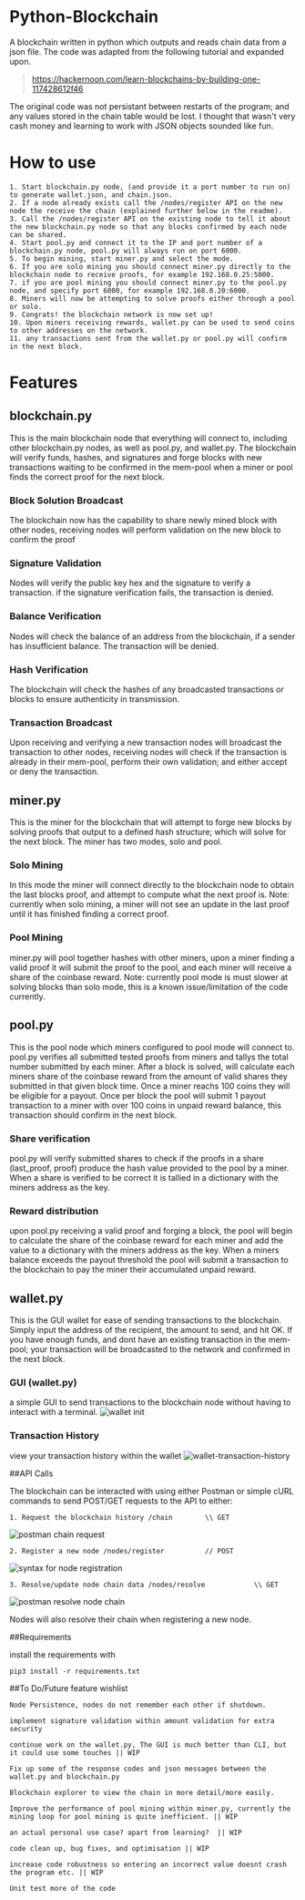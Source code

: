# Python-Blockchain

A blockchain written in python which outputs and reads chain data from a json file. The code was adapted from the following tutorial and expanded upon.

> https://hackernoon.com/learn-blockchains-by-building-one-117428612f46

The original code was not persistant between restarts of the program; and any values stored in the chain table would be lost.
I thought that wasn't very cash money and learning to work with JSON objects sounded like fun.

# How to use
```
1. Start blockchain.py node, (and provide it a port number to run on) to generate wallet.json, and chain.json.
2. If a node already exists call the /nodes/register API on the new node the receive the chain (explained further below in the readme).
3. Call the /nodes/register API on the existing node to tell it about the new blockchain.py node so that any blocks confirmed by each node can be shared.
4. Start pool.py and connect it to the IP and port number of a blockchain.py node, pool.py will always run on port 6000.
5. To begin mining, start miner.py and select the mode.
6. If you are solo mining you should connect miner.py directly to the blockchain node to receive proofs, for example 192.168.0.25:5000.
7. if you are pool mining you should connect miner.py to the pool.py node, and specify port 6000, for example 192.168.0.20:6000.
8. Miners will now be attempting to solve proofs either through a pool or solo.
9. Congrats! the blockchain network is now set up!
10. Upon miners receiving rewards, wallet.py can be used to send coins to other addresses on the network.
11. any transactions sent from the wallet.py or pool.py will confirm in the next block.
```


# Features

## blockchain.py
This is the main blockchain node that everything will connect to, including other blockchain.py nodes, as well as pool.py, and wallet.py. The blockchain will verify funds, hashes, and signatures and forge blocks with new transactions waiting to be confirmed in the mem-pool when a miner or pool finds the correct proof for the next block.
### Block Solution Broadcast
The blockchain now has the capability to share newly mined block with other nodes, receiving nodes will perform 
validation on the new block to confirm the proof
### Signature Validation
Nodes will verify the public key hex and the signature to verify a transaction. if the signature verification fails, 
the transaction is denied.
### Balance Verification
Nodes will check the balance of an address from the blockchain, if a sender has insufficient balance.
The transaction will be denied.
### Hash Verification
The blockchain will check the hashes of any broadcasted transactions or blocks to ensure authenticity in transmission.
### Transaction Broadcast
Upon receiving and verifying a new transaction nodes will broadcast the transaction to other nodes,
receiving nodes will check if the transaction is already in their mem-pool, perform their own validation; and either accept or deny the transaction.

## miner.py
This is the miner for the blockchain that will attempt to forge new blocks by solving proofs that output to a defined hash structure; which will solve for the next block. The miner has two modes, solo and pool.
### Solo Mining
In this mode the miner will connect directly to the blockchain node to obtain the last blocks proof, and attempt to compute what the next proof is.
Note: currently when solo mining, a miner will not see an update in the last proof until it has finished finding a correct proof.
### Pool Mining
miner.py will pool together hashes with other miners, upon a miner finding a valid proof it will submit the proof to the pool, and each miner will receive a share of the coinbase reward.
Note: currently pool mode is must slower at solving blocks than solo mode, this is a known issue/limitation of the code currently.


## pool.py
This is the pool node which miners configured to pool mode will connect to. pool.py verifies all submitted tested proofs from miners and tallys the total number submitted by each miner. After a block is solved, will calculate each miners share of the coinbase reward from the amount of valid shares they submitted in that given block time. Once a miner reachs 100 coins they will be eligible for a payout. Once per block the pool will submit 1 payout transaction to a miner with over 100 coins in unpaid reward balance, this transaction should confirm in the next block.
### Share verification
pool.py will verify submitted shares to check if the proofs in a share (last_proof, proof) produce the hash value provided to the pool by a miner. When a share is verified to be correct it is tallied in a dictionary with the miners address as the key.
### Reward distribution
upon pool.py receiving a valid proof and forging a block, the pool will begin to calculate the share of the coinbase reward for each miner and add the value to a dictionary with the miners address as the key. When a miners balance exceeds the payout threshold the pool will submit a transaction to the blockchain to pay the miner their accumulated unpaid reward.


## wallet.py
This is the GUI wallet for ease of sending transactions to the blockchain. Simply input the address of the recipient, the amount to send, and hit OK. If you have enough funds, and dont have an existing transaction in the mem-pool; your transaction will be broadcasted to the network and confirmed in the next block.
### GUI (wallet.py)
a simple GUI to send transactions to the blockchain node without having to interact with a terminal.
![wallet init](pictures/wallet-init.png)
### Transaction History
view your transaction history within the wallet
![wallet-transaction-history](pictures/wallet-transaction-history.png)

##API Calls


The blockchain can be interacted with using either Postman or simple cURL commands to send POST/GET requests to the API to either:

````
1. Request the blockchain history /chain 		\\ GET
````
![postman chain request](pictures/postman-chain-get.png)
``````
2. Register a new node /nodes/register 			// POST
``````
![syntax for node registration](pictures/postman-node-register.png)
``````````
3. Resolve/update node chain data /nodes/resolve 			\\ GET
``````````
![postman resolve node chain](pictures/postman-resolve-node.png)

Nodes will also resolve their chain when registering a new node.



##Requirements

install the requirements with

````
pip3 install -r requirements.txt
````



##To Do/Future feature wishlist

```
Node Persistence, nodes do not remember each other if shutdown.

implement signature validation within amount validation for extra security

continue work on the wallet.py, The GUI is much better than CLI, but it could use some touches || WIP

Fix up some of the response codes and json messages between the wallet.py and blockchain.py

Blockchain explorer to view the chain in more detail/more easily.

Improve the performance of pool mining within miner.py, currently the mining loop for pool mining is quite inefficient. || WIP

an actual personal use case? apart from learning?  || WIP

code clean up, bug fixes, and optimisation || WIP

increase code robustness so entering an incorrect value doesnt crash the program etc. || WIP

Unit test more of the code
```


